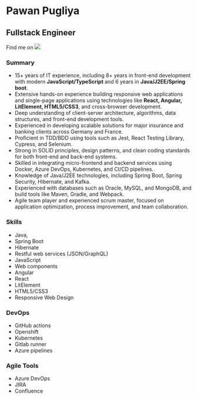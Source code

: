 # Pawan Pugliya
## Fullstack Engineer

Find me on [<img alt-text="linkedin" src="https://img.shields.io/badge/linkedin-%230077B5.svg?&style=for-the-badge&logo=linkedin&logoColor=white" />](https://www.linkedin.com/in/pawan-pugliya-30b24483/)

### Summary
- 15+ years of IT experience, including 8+ years in front-end development with modern **JavaScript/TypeScript** and 6 years in **Java/J2EE/Spring boot**.
- Extensive hands-on experience building responsive web applications and single-page applications using technologies like **React, Angular, LitElement, HTML5/CSS3**, and cross-browser development.
- Deep understanding of client-server architecture, algorithms, data structures, and front-end development tools.
- Experienced in developing scalable solutions for major insurance and banking clients across Germany and France.
- Proficient in TDD/BDD using tools such as Jest, React Testing Library, Cypress, and Selenium.
- Strong in SOLID principles, design patterns, and clean coding standards for both front-end and back-end systems.
- Skilled in integrating micro-frontend and backend services using Docker, Azure DevOps, Kubernetes, and CI/CD pipelines.
- Knowledge of Java/J2EE technologies, including Spring Boot, Spring Security, Hibernate, and Kafka.
- Experienced with databases such as Oracle, MySQL, and MongoDB, and build tools like Maven, Gradle, and Webpack.
- Agile team player and experienced scrum master, focused on application optimization, process improvement, and team collaboration.


### Skills
- Java, 
- Spring Boot
- Hibernate
- Restful web services (JSON/GraphQL)
- JavaScript
- Web components
- Angular
- React
- LitElement
- HTML5/CSS3
- Responsive Web Design

### DevOps
- GitHub actions
- Openshift
- Kubernetes
- Gitlab runner
- Azure pipelines

### Agile Tools
- Azure DevOps
- JIRA
- Confluence

